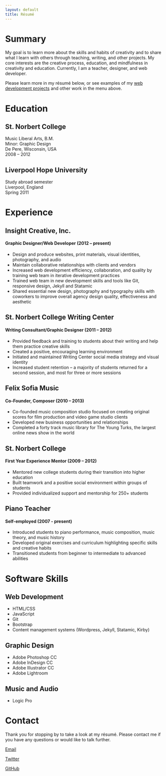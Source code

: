```yaml
---
layout: default
title: Résumé
---
```


# Summary

My goal is to learn more about the skills and habits of creativity and to share what I learn with others through teaching, writing, and other projects. My core interests are the creative process, education, and mindfulness in creativity and education. Currently, I am a teacher, designer, and web developer.

Please learn more in my résumé below, or see examples of my [web development projects](/projects) and other work in the menu above.

# Education

## St. Norbert College

Music Liberal Arts, B.M.  
Minor: Graphic Design  
De Pere, Wisconsin, USA  
2008 – 2012

## Liverpool Hope University

Study abroad semester  
Liverpool, England  
Spring 2011

# Experience

## Insight Creative, Inc.

#### Graphic Designer/Web Developer (2012 – present)

* Design and produce websites, print materials, visual identities, photography, and audio
* Maintain collaborative relationships with clients and vendors
* Increased web development efficiency, collaboration, and quality by training web team in iterative development practices
* Trained web team in new development skills and tools like Git, responsive design, Jekyll and Statamic
* Shared essential new design, photography and typography skills with coworkers to improve overall agency design quality, effectiveness and aesthetic

## St. Norbert College Writing Center

#### Writing Consultant/Graphic Designer (2011 – 2012)

* Provided feedback and training to students about their writing and help them practice creative skills
* Created a positive, encouraging learning environment 
* Initiated and maintained Writing Center social media strategy and visual identity
* Increased student retention – a majority of students returned for a second session, and most for three or more sessions

## Felix Sofia Music

#### Co-Founder, Composer (2010 – 2013)

* Co-founded music composition studio focused on creating original scores for film production and video game studio clients
* Developed new business opportunities and relationships
* Completed a forty track music library for The Young Turks, the largest online news show in the world

## St. Norbert College

#### First Year Experience Mentor (2009 – 2012)

* Mentored new college students during their transition into higher education
* Built teamwork and a positive social environment within groups of students
* Provided individualized support and mentorship for 250+ students

## Piano Teacher

#### Self-employed (2007 - present)

* Introduced students to piano performance, music composition, music theory, and music history
* Developed original exercises and curriculum highlighting specific skills and creative habits
* Transitioned students from beginner to intermediate to advanced abilities

# Software Skills

## Web Development

* HTML/CSS
* JavaScript
* Git
* Bootstrap
* Content management systems (Wordpress, Jekyll, Statamic, Kirby)

## Graphic Design

* Adobe Photoshop CC
* Adobe InDesign CC
* Adobe Illustrator CC
* Adobe Lightroom

## Music and Audio

* Logic Pro

# Contact

Thank you for stopping by to take a look at my résumé. Please contact me if you have any questions or would like to talk further.

[<i class="fa fa-envelope"></i> Email](mailto:kevin.mcgillivray@me.com)  

[<i class="fa fa-twitter"></i> Twitter](http://twitter.com/kev_mcg)  

[<i class="fa fa-github-alt"></i> GitHub](http://github.com/kmcgillivray)